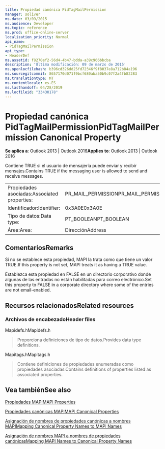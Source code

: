 ```yaml
---
title: Propiedad canónica PidTagMailPermission
manager: soliver
ms.date: 03/09/2015
ms.audience: Developer
ms.topic: reference
ms.prod: office-online-server
localization_priority: Normal
api_name:
- PidTagMailPermission
api_type:
- HeaderDef
ms.assetid: f8270ef2-56d4-4b47-bdda-a39c966bbcba
description: 'Última modificación: 09 de marzo de 2015'
ms.openlocfilehash: b396cd326dd25fd72346f9f8037e8a712b84a196
ms.sourcegitcommit: 8657170d071f9bcf680aba50b9c07f2a4fb82283
ms.translationtype: MT
ms.contentlocale: es-ES
ms.lasthandoff: 04/28/2019
ms.locfileid: "33430178"
---
```

# <a name="pidtagmailpermission-canonical-property"></a><span data-ttu-id="b3f9b-103">Propiedad canónica PidTagMailPermission</span><span class="sxs-lookup"><span data-stu-id="b3f9b-103">PidTagMailPermission Canonical Property</span></span>

  
  
<span data-ttu-id="b3f9b-104">**Se aplica a**: Outlook 2013 | Outlook 2016</span><span class="sxs-lookup"><span data-stu-id="b3f9b-104">**Applies to**: Outlook 2013 | Outlook 2016</span></span> 
  
<span data-ttu-id="b3f9b-105">Contiene TRUE si el usuario de mensajería puede enviar y recibir mensajes.</span><span class="sxs-lookup"><span data-stu-id="b3f9b-105">Contains TRUE if the messaging user is allowed to send and receive messages.</span></span> 
  
|||
|:-----|:-----|
|<span data-ttu-id="b3f9b-106">Propiedades asociadas:</span><span class="sxs-lookup"><span data-stu-id="b3f9b-106">Associated properties:</span></span>  <br/> |<span data-ttu-id="b3f9b-107">PR_MAIL_PERMISSION</span><span class="sxs-lookup"><span data-stu-id="b3f9b-107">PR_MAIL_PERMISSION</span></span>  <br/> |
|<span data-ttu-id="b3f9b-108">Identificador:</span><span class="sxs-lookup"><span data-stu-id="b3f9b-108">Identifier:</span></span>  <br/> |<span data-ttu-id="b3f9b-109">0x3A0E</span><span class="sxs-lookup"><span data-stu-id="b3f9b-109">0x3A0E</span></span>  <br/> |
|<span data-ttu-id="b3f9b-110">Tipo de datos:</span><span class="sxs-lookup"><span data-stu-id="b3f9b-110">Data type:</span></span>  <br/> |<span data-ttu-id="b3f9b-111">PT_BOOLEAN</span><span class="sxs-lookup"><span data-stu-id="b3f9b-111">PT_BOOLEAN</span></span>  <br/> |
|<span data-ttu-id="b3f9b-112">Área:</span><span class="sxs-lookup"><span data-stu-id="b3f9b-112">Area:</span></span>  <br/> |<span data-ttu-id="b3f9b-113">Dirección</span><span class="sxs-lookup"><span data-stu-id="b3f9b-113">Address</span></span>  <br/> |
   
## <a name="remarks"></a><span data-ttu-id="b3f9b-114">Comentarios</span><span class="sxs-lookup"><span data-stu-id="b3f9b-114">Remarks</span></span>

<span data-ttu-id="b3f9b-115">Si no se establece esta propiedad, MAPI la trata como que tiene un valor TRUE.</span><span class="sxs-lookup"><span data-stu-id="b3f9b-115">If this property is not set, MAPI treats it as having a TRUE value.</span></span> 
  
<span data-ttu-id="b3f9b-116">Establezca esta propiedad en FALSE en un directorio corporativo donde algunas de las entradas no están habilitadas para correo electrónico.</span><span class="sxs-lookup"><span data-stu-id="b3f9b-116">Set this property to FALSE in a corporate directory where some of the entries are not email-enabled.</span></span> 
  
## <a name="related-resources"></a><span data-ttu-id="b3f9b-117">Recursos relacionados</span><span class="sxs-lookup"><span data-stu-id="b3f9b-117">Related resources</span></span>

### <a name="header-files"></a><span data-ttu-id="b3f9b-118">Archivos de encabezado</span><span class="sxs-lookup"><span data-stu-id="b3f9b-118">Header files</span></span>

<span data-ttu-id="b3f9b-119">Mapidefs.h</span><span class="sxs-lookup"><span data-stu-id="b3f9b-119">Mapidefs.h</span></span>
  
> <span data-ttu-id="b3f9b-120">Proporciona definiciones de tipo de datos.</span><span class="sxs-lookup"><span data-stu-id="b3f9b-120">Provides data type definitions.</span></span>
    
<span data-ttu-id="b3f9b-121">Mapitags.h</span><span class="sxs-lookup"><span data-stu-id="b3f9b-121">Mapitags.h</span></span>
  
> <span data-ttu-id="b3f9b-122">Contiene definiciones de propiedades enumeradas como propiedades asociadas.</span><span class="sxs-lookup"><span data-stu-id="b3f9b-122">Contains definitions of properties listed as associated properties.</span></span>
    
## <a name="see-also"></a><span data-ttu-id="b3f9b-123">Vea también</span><span class="sxs-lookup"><span data-stu-id="b3f9b-123">See also</span></span>



[<span data-ttu-id="b3f9b-124">Propiedades MAPI</span><span class="sxs-lookup"><span data-stu-id="b3f9b-124">MAPI Properties</span></span>](mapi-properties.md)
  
[<span data-ttu-id="b3f9b-125">Propiedades canónicas MAPI</span><span class="sxs-lookup"><span data-stu-id="b3f9b-125">MAPI Canonical Properties</span></span>](mapi-canonical-properties.md)
  
[<span data-ttu-id="b3f9b-126">Asignación de nombres de propiedades canónicas a nombres MAPI</span><span class="sxs-lookup"><span data-stu-id="b3f9b-126">Mapping Canonical Property Names to MAPI Names</span></span>](mapping-canonical-property-names-to-mapi-names.md)
  
[<span data-ttu-id="b3f9b-127">Asignación de nombres MAPI a nombres de propiedades canónicas</span><span class="sxs-lookup"><span data-stu-id="b3f9b-127">Mapping MAPI Names to Canonical Property Names</span></span>](mapping-mapi-names-to-canonical-property-names.md)

